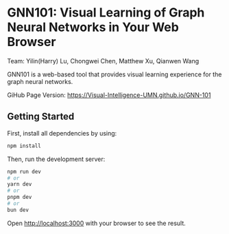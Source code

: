 # GNN101: Visual Learning of Graph Neural Networks in Your Web Browser 

Team: Yilin(Harry) Lu, Chongwei Chen, Matthew Xu, Qianwen Wang

GNN101 is a web-based tool that provides visual learning experience for the graph neural networks. 

GiHub Page Version: https://Visual-Intelligence-UMN.github.io/GNN-101

## Getting Started

First, install all dependencies by using: 

```bash
npm install
```

Then, run the development server:

```bash
npm run dev
# or
yarn dev
# or
pnpm dev
# or
bun dev
```

Open [http://localhost:3000](http://localhost:3000) with your browser to see the result.
